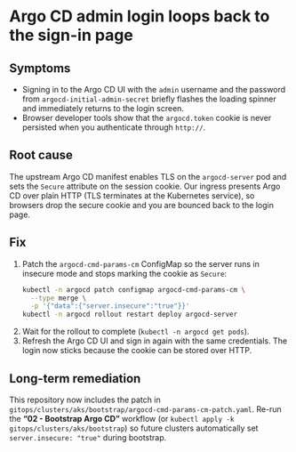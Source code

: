 # Argo CD admin login loops back to the sign-in page

## Symptoms
- Signing in to the Argo CD UI with the `admin` username and the password from `argocd-initial-admin-secret` briefly flashes the loading spinner and immediately returns to the login screen.
- Browser developer tools show that the `argocd.token` cookie is never persisted when you authenticate through `http://`.

## Root cause
The upstream Argo CD manifest enables TLS on the `argocd-server` pod and sets the `Secure` attribute on the session cookie. Our ingress presents Argo CD over plain HTTP (TLS terminates at the Kubernetes service), so browsers drop the secure cookie and you are bounced back to the login page.

## Fix
1. Patch the `argocd-cmd-params-cm` ConfigMap so the server runs in insecure mode and stops marking the cookie as `Secure`:
   ```sh
   kubectl -n argocd patch configmap argocd-cmd-params-cm \
     --type merge \
     -p '{"data":{"server.insecure":"true"}}'
   kubectl -n argocd rollout restart deploy argocd-server
   ```
2. Wait for the rollout to complete (`kubectl -n argocd get pods`).
3. Refresh the Argo CD UI and sign in again with the same credentials. The login now sticks because the cookie can be stored over HTTP.

## Long-term remediation
This repository now includes the patch in `gitops/clusters/aks/bootstrap/argocd-cmd-params-cm-patch.yaml`. Re-run the **“02 - Bootstrap Argo CD”** workflow (or `kubectl apply -k gitops/clusters/aks/bootstrap`) so future clusters automatically set `server.insecure: "true"` during bootstrap.
